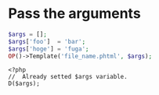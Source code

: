 Pass the arguments
===

```php
$args = [];
$args['foo']  = 'bar';
$args['hoge'] = 'fuga';
OP()->Template('file_name.phtml', $args);
```

```php:file_name.phtml
<?php
//  Already setted $args variable.
D($args);
```
